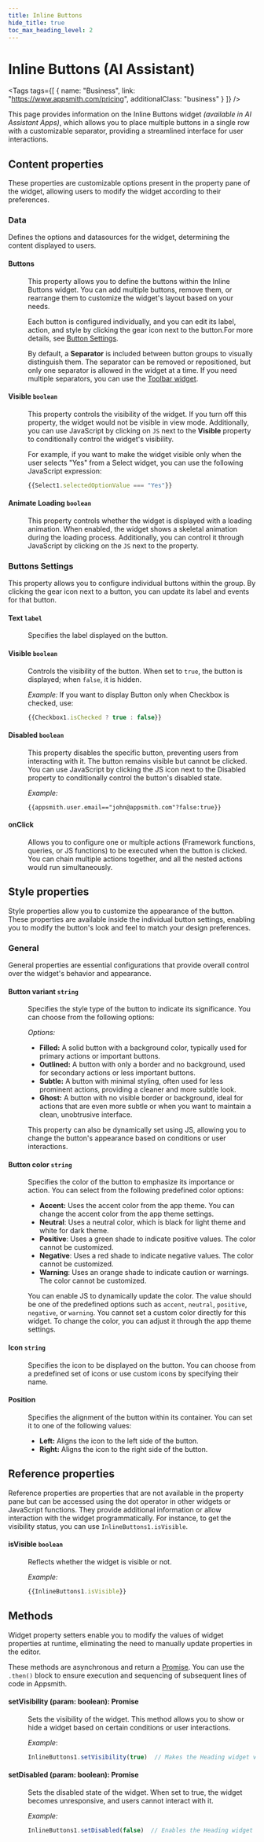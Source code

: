 ```yaml
---
title: Inline Buttons
hide_title: true
toc_max_heading_level: 2
---
```

<!-- vale off -->

<div className="tag-wrapper">
 <h1>Inline Buttons (AI Assistant)</h1>

<Tags
tags={[
{ name: "Business", link: "https://www.appsmith.com/pricing", additionalClass: "business" }
]}
/>


</div>

<!-- vale on -->

This page provides information on the Inline Buttons widget *(available in AI Assistant Apps)*, which allows you to place multiple buttons in a single row with a customizable separator, providing a streamlined interface for user interactions.


 <ZoomImage
    src="/img/inline-button.png" 
    alt=""
    caption=""
  /> 

## Content properties

These properties are customizable options present in the property pane of the widget, allowing users to modify the widget according to their preferences. 

### Data

Defines the options and datasources for the widget, determining the content displayed to users.

#### Buttons

<dd>

This property allows you to define the buttons within the Inline Buttons widget. You can add multiple buttons, remove them, or rearrange them to customize the widget's layout based on your needs.

Each button is configured individually, and you can edit its label, action, and style by clicking the gear icon next to the button.For more details, see [Button Settings](#buttons-settings).

By default, a **Separator** is included between button groups to visually distinguish them. The separator can be removed or repositioned, but only one separator is allowed in the widget at a time. If you need multiple separators, you can use the [Toolbar widget](/build-apps/widgets/reference/toolbar).


</dd>



#### Visible `boolean`

<dd>

This property controls the visibility of the widget. If you turn off this property, the widget would not be visible in view mode. Additionally, you can use JavaScript by clicking on `JS` next to the **Visible** property to conditionally control the widget's visibility. 

For example, if you want to make the widget visible only when the user selects "Yes" from a Select widget, you can use the following JavaScript expression: 
```js
{{Select1.selectedOptionValue === "Yes"}}
```


</dd>



#### Animate Loading `boolean`

<dd>

This property controls whether the widget is displayed with a loading animation. When enabled, the widget shows a skeletal animation during the loading process. Additionally, you can control it through JavaScript by clicking on the <code>JS</code> next to the property.

</dd>


### Buttons Settings

This property allows you to configure individual buttons within the group. By clicking the gear icon next to a button, you can update its label and events for that button.

 <ZoomImage
    src="/img/button-setting-ai.gif" 
    alt=""
    caption=""
  /> 




####  Text `label`

<dd>

Specifies the label displayed on the button. 

</dd>


#### Visible `boolean`

<dd>

Controls the visibility of the button. When set to `true`, the button is displayed; when `false`, it is hidden.

*Example:* If you want to display Button only when Checkbox is checked, use:

```js
{{Checkbox1.isChecked ? true : false}}
```


</dd>


#### Disabled `boolean`

<dd>

This property disables the specific button, preventing users from interacting with it. The button remains visible but cannot be clicked. You can use JavaScript by clicking the JS icon next to the Disabled property to conditionally control the button's disabled state.

*Example:*

```JS
{{appsmith.user.email=="john@appsmith.com"?false:true}}
```


</dd>

#### onClick

<dd>

Allows you to configure one or multiple actions (Framework functions, queries, or JS functions) to be executed when the button is clicked. You can chain multiple actions together, and all the nested actions would run simultaneously.


</dd>

## Style properties

Style properties allow you to customize the appearance of the button. These properties are available inside the individual button settings, enabling you to modify the button's look and feel to match your design preferences.


### General

General properties are essential configurations that provide overall control over the widget's behavior and appearance. 


#### Button variant `string`

<dd>

Specifies the style type of the button to indicate its significance. You can choose from the following options:


*Options:*

* **Filled:** A solid button with a background color, typically used for primary actions or important buttons.
* **Outlined:** A button with only a border and no background, used for secondary actions or less important buttons.
* **Subtle:** A button with minimal styling, often used for less prominent actions, providing a cleaner and more subtle look.
* **Ghost:** A button with no visible border or background, ideal for actions that are even more subtle or when you want to maintain a clean, unobtrusive interface.

This property can also be dynamically set using JS, allowing you to change the button's appearance based on conditions or user interactions.




</dd>

#### Button color `string`

<dd>

Specifies the color of the button to emphasize its importance or action. You can select from the following predefined color options:

- **Accent:** Uses the accent color from the app theme. You can change the accent color from the app theme settings.
- **Neutral**: Uses a neutral color, which is black for light theme and white for dark theme.
- **Positive**: Uses a green shade to indicate positive values. The color cannot be customized.
- **Negative**: Uses a red shade to indicate negative values. The color cannot be customized.
- **Warning**: Uses an orange shade to indicate caution or warnings. The color cannot be customized.

You can enable JS to dynamically update the color. The value should be one of the predefined options such as `accent`, `neutral`, `positive`, `negative`, or `warning`.  You cannot set a custom color directly for this widget. To change the color, you can adjust it through the app theme settings.


</dd>

#### Icon `string`

<dd>

Specifies the icon to be displayed on the button. You can choose from a predefined set of icons or use custom icons by specifying their name.

</dd>

#### Position

<dd>

Specifies the alignment of the button within its container. You can set it to one of the following values:

- **Left:** Aligns the icon to the left side of the button.
- **Right:** Aligns the icon to the right side of the button.

</dd>

## Reference properties

Reference properties are properties that are not available in the property pane but can be accessed using the dot operator in other widgets or JavaScript functions. They provide additional information or allow interaction with the widget programmatically. For instance, to get the visibility status, you can use `InlineButtons1.isVisible`.

#### isVisible `boolean`

<dd>

Reflects whether the widget is visible or not.

*Example:*

```js
{{InlineButtons1.isVisible}}
```

</dd> 

## Methods

Widget property setters enable you to modify the values of widget properties at runtime, eliminating the need to manually update properties in the editor. 

These methods are asynchronous and return a [Promise](https://docs.appsmith.com/core-concepts/writing-code/javascript-promises#using-promises-in-appsmith). You can use the `.then()` block to ensure execution and sequencing of subsequent lines of code in Appsmith.

#### setVisibility (param: boolean): Promise

<dd>

Sets the visibility of the widget. This method allows you to show or hide a widget based on certain conditions or user interactions.

*Example*:

```js
InlineButtons1.setVisibility(true)  // Makes the Heading widget visible
```

</dd>

#### setDisabled (param: boolean): Promise

<dd>

Sets the disabled state of the widget. When set to true, the widget becomes unresponsive, and users cannot interact with it.

*Example:*

```js
InlineButtons1.setDisabled(false)  // Enables the Heading widget
```

</dd>

